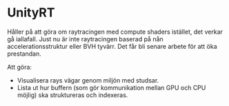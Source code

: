 # UnityRT

Håller på att göra om raytracingen med compute shaders istället, det verkar gå iallafall. Just nu är inte raytracingen baserad på nån accelerationsstruktur eller BVH tyvärr. Det får bli senare arbete för att öka prestandan.

Att göra: 
- Visualisera rays vägar genom miljön med studsar.
- Lista ut hur buffern (som gör kommunikation mellan GPU och CPU möjlig) ska struktureras och indexeras.
